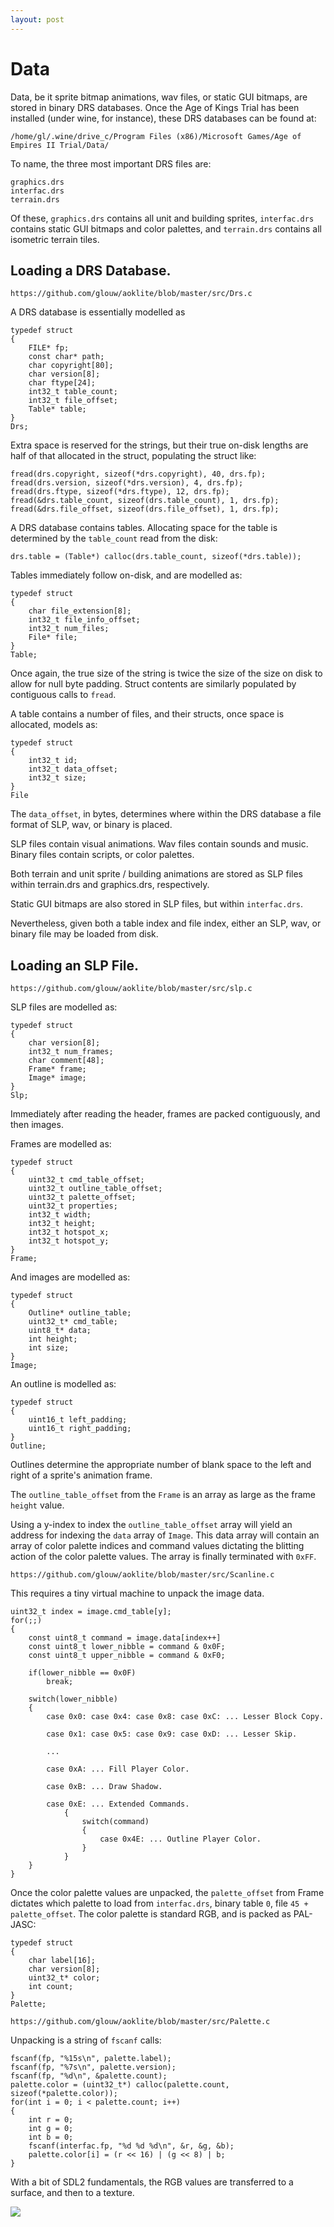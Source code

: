 ```yaml
---
layout: post
---
```


# Data

Data, be it sprite bitmap animations, wav files, or static GUI bitmaps, are stored in binary DRS databases. Once
the Age of Kings Trial has been installed (under wine, for instance), these DRS databases can be found at:

    /home/gl/.wine/drive_c/Program Files (x86)/Microsoft Games/Age of Empires II Trial/Data/

To name, the three most important DRS files are:

    graphics.drs
    interfac.drs
    terrain.drs

Of these, `graphics.drs` contains all unit and building sprites, `interfac.drs` contains static GUI bitmaps and color palettes,
and `terrain.drs` contains all isometric terrain tiles.

## Loading a DRS Database.

`https://github.com/glouw/aoklite/blob/master/src/Drs.c`

A DRS database is essentially modelled as

    typedef struct
    {
        FILE* fp;
        const char* path;
        char copyright[80];
        char version[8];
        char ftype[24];
        int32_t table_count;
        int32_t file_offset;
        Table* table;
    }
    Drs;

Extra space is reserved for the strings, but their true on-disk lengths are half of that allocated in the struct,
populating the struct like:

    fread(drs.copyright, sizeof(*drs.copyright), 40, drs.fp);
    fread(drs.version, sizeof(*drs.version), 4, drs.fp);
    fread(drs.ftype, sizeof(*drs.ftype), 12, drs.fp);
    fread(&drs.table_count, sizeof(drs.table_count), 1, drs.fp);
    fread(&drs.file_offset, sizeof(drs.file_offset), 1, drs.fp);

A DRS database contains tables. Allocating space for the table is determined by the `table_count` read from the disk:

    drs.table = (Table*) calloc(drs.table_count, sizeof(*drs.table));

Tables immediately follow on-disk, and are modelled as:

    typedef struct
    {
        char file_extension[8];
        int32_t file_info_offset;
        int32_t num_files;
        File* file;
    }
    Table;

Once again, the true size of the string is twice the size of the size on disk to allow for null byte padding. Struct contents
are similarly populated by contiguous calls to `fread`.

A table contains a number of files, and their structs, once space is allocated, models as:

    typedef struct
    {
        int32_t id;
        int32_t data_offset;
        int32_t size;
    }
    File

The `data_offset`, in bytes, determines where within the DRS database a file format of SLP, wav, or binary is placed.

SLP files contain visual animations. Wav files contain sounds and music. Binary files contain scripts, or color palettes.

Both terrain and unit sprite / building animations are stored as SLP files within terrain.drs and graphics.drs, respectively.

Static GUI bitmaps are also stored in SLP files, but within `interfac.drs`.

Nevertheless, given both a table index and file index, either an SLP, wav, or binary file may be loaded from disk.

## Loading an SLP File.

`https://github.com/glouw/aoklite/blob/master/src/slp.c`

SLP files are modelled as:

    typedef struct
    {
        char version[8];
        int32_t num_frames;
        char comment[48];
        Frame* frame;
        Image* image;
    }
    Slp;

Immediately after reading the header, frames are packed contiguously, and then images.

Frames are modelled as:

    typedef struct
    {
        uint32_t cmd_table_offset;
        uint32_t outline_table_offset;
        uint32_t palette_offset;
        uint32_t properties;
        int32_t width;
        int32_t height;
        int32_t hotspot_x;
        int32_t hotspot_y;
    }
    Frame;

And images are modelled as:

    typedef struct
    {
        Outline* outline_table;
        uint32_t* cmd_table;
        uint8_t* data;
        int height;
        int size;
    }
    Image;


An outline is modelled as:

    typedef struct
    {
        uint16_t left_padding;
        uint16_t right_padding;
    }
    Outline;

Outlines determine the appropriate number of blank space to the left and right of a sprite's animation frame.

The `outline_table_offset` from the `Frame` is an array as large as the frame `height` value.

Using a y-index to index the `outline_table_offset` array will yield an address for indexing
the `data` array of `Image`. This data array will contain an array of color palette indices
and command values dictating the blitting action of the color palette values. The array is finally
terminated with `0xFF`.

`https://github.com/glouw/aoklite/blob/master/src/Scanline.c`

This requires a tiny virtual machine to unpack the image data.

    uint32_t index = image.cmd_table[y];
    for(;;)
    {
        const uint8_t command = image.data[index++]
        const uint8_t lower_nibble = command & 0x0F;
        const uint8_t upper_nibble = command & 0xF0;

        if(lower_nibble == 0x0F)
            break;

        switch(lower_nibble)
        {
            case 0x0: case 0x4: case 0x8: case 0xC: ... Lesser Block Copy.

            case 0x1: case 0x5: case 0x9: case 0xD: ... Lesser Skip.

            ...

            case 0xA: ... Fill Player Color.

            case 0xB: ... Draw Shadow.

            case 0xE: ... Extended Commands.
                {
                    switch(command)
                    {
                        case 0x4E: ... Outline Player Color.
                    }
                }
        }
    }

Once the color palette values are unpacked, the `palette_offset` from Frame dictates which
palette to load from `interfac.drs`, binary table `0`, file `45 + palette_offset`.
The color palette is standard RGB, and is packed as PAL-JASC:

    typedef struct
    {
        char label[16];
        char version[8];
        uint32_t* color;
        int count;
    }
    Palette;

`https://github.com/glouw/aoklite/blob/master/src/Palette.c`

Unpacking is a string of `fscanf` calls:

    fscanf(fp, "%15s\n", palette.label);
    fscanf(fp, "%7s\n", palette.version);
    fscanf(fp, "%d\n", &palette.count);
    palette.color = (uint32_t*) calloc(palette.count, sizeof(*palette.color));
    for(int i = 0; i < palette.count; i++)
    {
        int r = 0;
        int g = 0;
        int b = 0;
        fscanf(interfac.fp, "%d %d %d\n", &r, &g, &b);
        palette.color[i] = (r << 16) | (g << 8) | b;
    }

With a bit of SDL2 fundamentals, the RGB values are transferred to a surface, and then to a texture.

![](/images/aoklite/Peek-2019-04-06-06-59.gif)
